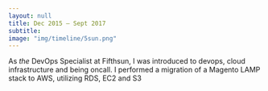 ```yaml
---
layout: null
title: Dec 2015 – Sept 2017
subtitle:
image: "img/timeline/5sun.png"
---
```

As _the_ DevOps Specialist at Fifthsun, I was introduced to devops, cloud infrastructure and being oncall. I performed a migration of a Magento LAMP stack to AWS, utilizing RDS, EC2 and S3